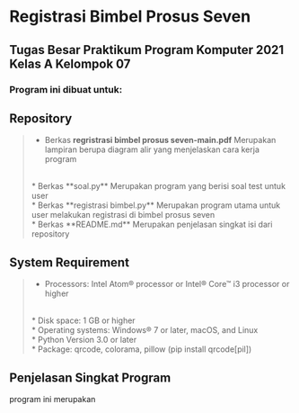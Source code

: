 # Registrasi Bimbel Prosus Seven
## Tugas Besar Praktikum Program Komputer 2021 Kelas A Kelompok 07
### Program ini dibuat untuk:

## Repository
>* Berkas **regristrasi bimbel prosus seven-main.pdf** Merupakan lampiran berupa diagram alir yang menjelaskan cara kerja program
> <br>
>* Berkas **soal.py** Merupakan program yang berisi soal test untuk user
> <br>
>* Berkas **registrasi bimbel.py** Merupakan program utama untuk user melakukan registrasi di bimbel prosus seven
> <br>
>* Berkas **README.md** Merupakan penjelasan singkat isi dari repository
> <br>


## System Requirement
>* Processors: Intel Atom® processor or Intel® Core™ i3 processor or higher
> <br>
>* Disk space: 1 GB or higher
> <br>
>* Operating systems: Windows® 7 or later, macOS, and Linux
> <br>
>* Python Version 3.0 or later
> <br>
>* Package: qrcode, colorama, pillow (pip install qrcode[pil])
> <br>


## Penjelasan Singkat Program
 program ini merupakan